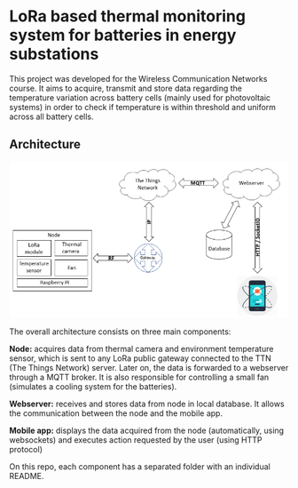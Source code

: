 # LoRa based thermal monitoring system for batteries in energy substations

This project was developed for the Wireless Communication Networks course. It aims to acquire, transmit and store data regarding the temperature variation across battery cells (mainly used for photovoltaic systems) in order to check if temperature is within threshold and uniform across all battery cells. 

## Architecture

![Screenshot](images/architecture.png)

The overall architecture consists on three main components:

**Node:** acquires data from thermal camera and environment temperature sensor, which is sent to any LoRa public gateway connected to the TTN (The Things Network) server. Later on, the data is forwarded to a webserver through a MQTT broker. It is also responsible for controlling a small fan (simulates a cooling system for the batteries).

**Webserver:** receives and stores data from node in local database. It allows the communication between the node and the mobile app.

**Mobile app:** displays the data acquired from the node (automatically, using websockets) and executes action requested by the user (using HTTP protocol)

On this repo, each component has a separated folder with an individual README.